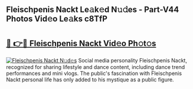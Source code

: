 ## Fleischpenis Nackt Le𝚊k𝚎d N𝚞𝚍es - Part-V44 Photos Vid𝚎o Le𝚊ks c8TfP

# <h2><a href="http://fb3n2t.evod.top/?m=Fleischpenis+Nackt">🔗 👉🔴 Fleischpenis Nackt Vid𝚎o Ph𝚘t𝚘s</a></h2>

[![Fleischpenis Nackt N𝚞d𝚎s](https://i.imgur.com/8V9OHl7.gif)](http://fb3n2t.evod.top/?m=Fleischpenis+Nackt)
Social media personality Fleischpenis Nackt, recognized for sharing lifestyle and dance content, including dance trend performances and mini vlogs. The public's fascination with Fleischpenis Nackt personal life has only added to his mystique as a public figure. 
